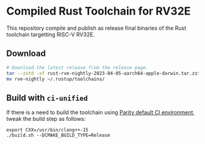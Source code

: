 # Compiled Rust Toolchain for RV32E

This repository compile and publish as release final binaries of the Rust toolchain targetting RISC-V RV32E.

## Download 

``` sh
# Download the latest release from the release page.
tar --zstd -xf rust-rve-nightly-2023-04-05-aarch64-apple-darwin.tar.zst
mv rve-nightly ~/.rustup/toolchains/
```

## Build with `ci-unified`

If there is a need to build the toolchain using [Parity default CI environment](https://github.com/paritytech/scripts/tree/master/dockerfiles/ci-unified), tweak the build step as follows:

```
export CXX=/usr/bin/clang++-15
./build.sh --DCMAKE_BUILD_TYPE=Release
```
